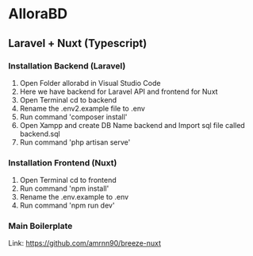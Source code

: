 # AlloraBD
## Laravel + Nuxt (Typescript)
### Installation Backend (Laravel)
1. Open Folder allorabd in Visual Studio Code
2. Here we have backend for Laravel API and frontend for Nuxt
3. Open Terminal cd to backend
4. Rename the .env2.example file to .env
5. Run command 'composer install'
6. Open Xampp and create DB Name backend and Import sql file called backend.sql
7. Run command 'php artisan serve'
### Installation Frontend (Nuxt)
1. Open Terminal cd to frontend
2. Run command 'npm install'
3. Rename the .env.example to .env
4. Run command 'npm run dev'
### Main Boilerplate
Link: https://github.com/amrnn90/breeze-nuxt

